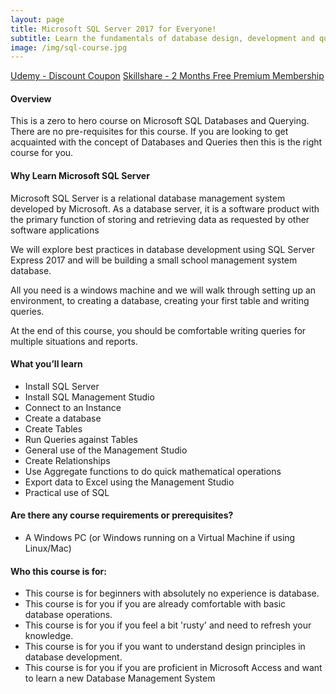 ```yaml
---
layout: page
title: Microsoft SQL Server 2017 for Everyone!
subtitle: Learn the fundamentals of database design, development and querying using Microsoft SQL Server 2017
image: /img/sql-course.jpg
---
```


<div class="text-center jumbotron">
    <a href="http://bit.ly/2J3Shya" target="_blank" class="btn std-btn btn-xlg btn-common">Udemy - Discount Coupon</a>
    <a href="https://skl.sh/2PUgPfs" target="_blank" class="btn std-btn btn-xlg btn-common">Skillshare - 2 Months Free Premium Membership</a>
</div>

#### Overview
This is a zero to hero course on Microsoft SQL Databases and Querying. There are no pre-requisites for this course. If you are looking to get acquainted with the concept of Databases and Queries then this is the right course for you. 

#### Why Learn Microsoft SQL Server
Microsoft SQL Server is a relational database management system developed by Microsoft. As a database server, it is a software product with the primary function of storing and retrieving data as requested by other software applications

We will explore best practices in database development using SQL Server Express 2017 and will be building a small school management system database. 

All you need is a windows machine and we will walk through setting up an environment, to creating a database, creating your first table and writing queries. 

At the end of this course, you should be comfortable writing queries for multiple situations and reports. 

#### What you’ll learn

- Install SQL Server
- Install SQL Management Studio
- Connect to an Instance
- Create a database
- Create Tables
- Run Queries against Tables
- General use of the Management Studio 
- Create Relationships
- Use Aggregate functions to do quick mathematical operations
- Export data to Excel using the Management Studio
- Practical use of SQL

#### Are there any course requirements or prerequisites?
- A Windows PC (or Windows running on a Virtual Machine if using Linux/Mac) 

#### Who this course is for:
- This course is for beginners with absolutely no experience is database.
- This course is for you if you are already comfortable with basic database operations. 
- This course is for you if you feel a bit 'rusty' and need to refresh your knowledge.
- This course is for you if you want to understand design principles in database development.
- This course is for you if you are proficient in Microsoft Access and want to learn a new Database Management System
